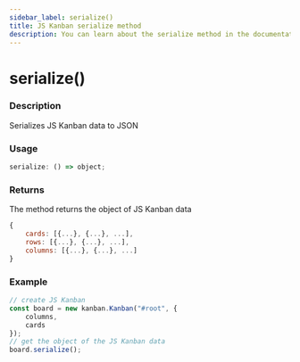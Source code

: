 ```yaml
---
sidebar_label: serialize()
title: JS Kanban serialize method
description: You can learn about the serialize method in the documentation of the JavaScript Kanban library. Browse developer guides and API reference, try out code examples and live demos.
---
```


# serialize()

### Description

Serializes JS Kanban data to JSON

### Usage

```js
serialize: () => object;
```

### Returns

The method returns the object of JS Kanban data  

```jsx
{
	cards: [{...}, {...}, ...],
	rows: [{...}, {...}, ...],
	columns: [{...}, {...}, ...]
}
```

### Example

```jsx {7}
// create JS Kanban
const board = new kanban.Kanban("#root", {
	columns,
	cards
});
// get the object of the JS Kanban data
board.serialize();
```
